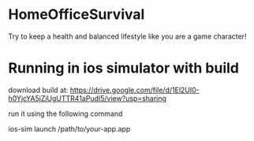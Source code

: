 # HomeOfficeSurvival
Try to keep a health and balanced lifestyle like you are a game character!

# Running in ios simulator with build
download build at: https://drive.google.com/file/d/1El2UI0-h0YjcYA5jZiUgUTTR41aPudI5/view?usp=sharing

run it using the following command

ios-sim launch /path/to/your-app.app
